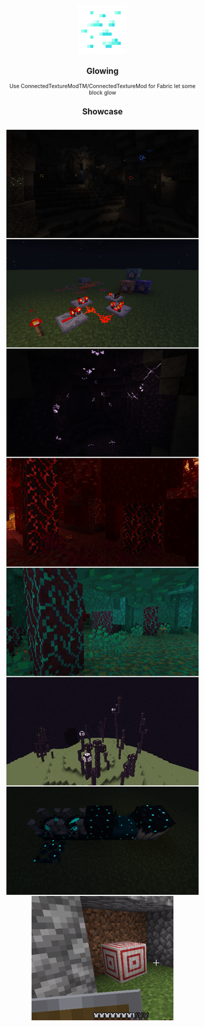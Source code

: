 <div align=center>
    <img src="./pack.png" width="128">
    <h2>Glowing</h2>
    Use ConnectedTextureModTM/ConnectedTextureMod for Fabric let some block glow
    <h2>Showcase</h2>
<br/>
    <img src="https://raw.githubusercontent.com/7777777-4547/Glowing/img/img/2022-01-18_13.57.42.png">
<br/>
    <img src="https://raw.githubusercontent.com/7777777-4547/Glowing/img/img/2022-01-18_14.44.13.png">
<br/>
    <img src="https://raw.githubusercontent.com/7777777-4547/Glowing/img/img/2021-12-30_19.43.27.png">
<br/>
    <img src="https://raw.githubusercontent.com/7777777-4547/Glowing/img/img/2021-12-30_20.18.06.png">
<br/>
    <img src="https://raw.githubusercontent.com/7777777-4547/Glowing/img/img/2022-01-18_14.55.21.png">
<br/>
    <img src="https://raw.githubusercontent.com/7777777-4547/Glowing/img/img/2022-01-01_19.40.22.png">
<br/>
    <img src="https://raw.githubusercontent.com/7777777-4547/Glowing/img/img/2022-07-08_00.11.37.png">
<br/>
    <img src="https://raw.githubusercontent.com/7777777-4547/Glowing/img/img/GIF 2022-4-16 23-09-59.gif" height="325">
</div>
